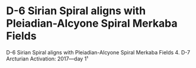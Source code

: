 # D-6 Sirian Spiral aligns with Pleiadian-Alcyone Spiral Merkaba Fields

D-6 Sirian Spiral aligns with Pleiadian-Alcyone Spiral Merkaba Fields
4.   D-7 Arcturian Activation: 2017—day 1¹